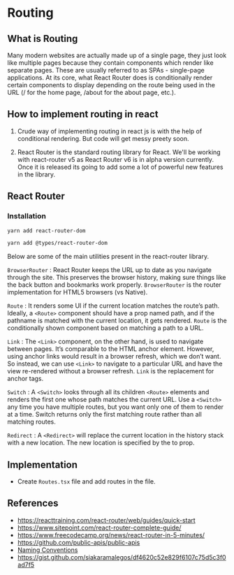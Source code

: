 # Routing

## What is Routing

Many modern websites are actually made up of a single page, they just look like multiple pages because they contain components which render like separate pages. These are usually referred to as SPAs - single-page applications. At its core, what React Router does is conditionally render certain components to display depending on the route being used in the URL (/ for the home page, /about for the about page, etc.).

## How to implement routing in react

1. Crude way of implementing routing in react js is with the help of conditional rendering. But code will get messy preety soon.

2. React Router is the standard routing library for React.
   We'll be working with react-router v5 as React Router v6 is in alpha version currently. Once it is released its going to add some a lot of powerful new features in the library.

## React Router

### Installation

```bash
yarn add react-router-dom

yarn add @types/react-router-dom
```

Below are some of the main utilities present in the react-router library.

`BrowserRouter` : React Router keeps the URL up to date as you navigate through the site. This preserves the browser history, making sure things like the back button and bookmarks work properly.
`BrowserRouter` is the router implementation for HTML5 browsers (vs Native).

`Route` : It renders some UI if the current location matches the route’s path. Ideally, a `<Route>` component should have a prop named path, and if the pathname is matched with the current location, it gets rendered.
`Route` is the conditionally shown component based on matching a path to a URL.

`Link` : The `<Link>` component, on the other hand, is used to navigate between pages. It’s comparable to the HTML anchor element. However, using anchor links would result in a browser refresh, which we don’t want. So instead, we can use `<Link>` to navigate to a particular URL and have the view re-rendered without a browser refresh.
`Link` is the replacement for anchor tags.

`Switch` : A `<Switch>` looks through all its children `<Route>` elements and renders the first one whose path matches the current URL. Use a `<Switch>` any time you have multiple routes, but you want only one of them to render at a time.
Switch returns only the first matching route rather than all matching routes.

`Redirect` : A `<Redirect>` will replace the current location in the history stack with a new location. The new location is specified by the to prop.

## Implementation

- Create `Routes.tsx` file and add routes in the file.

## References

- https://reacttraining.com/react-router/web/guides/quick-start
- https://www.sitepoint.com/react-router-complete-guide/
- https://www.freecodecamp.org/news/react-router-in-5-minutes/
- https://github.com/public-apis/public-apis
- [Naming Conventions](https://github.com/unional/typescript-guidebook/blob/master/pages/default/draft/naming-conventions.md#file-naming)
- https://gist.github.com/siakaramalegos/df4620c52e829f6107c75d5c3f0ad7f5
